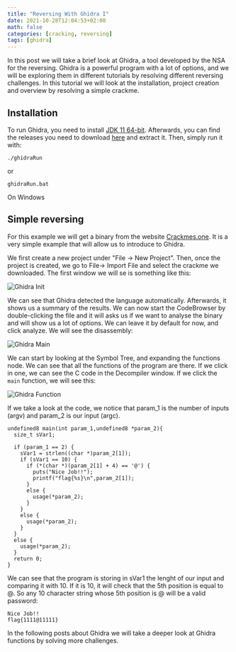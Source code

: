 ```yaml
---
title: "Reversing With Ghidra I"
date: 2021-10-28T12:04:53+02:00
math: false
categories: [cracking, reversing]
tags: [ghidra]
---
```




In this post we will take a brief look at Ghidra, a tool developed by the NSA for the reversing. Ghidra is a powerful program with a lot of options, and we will be exploring them in different tutorials by resolving different reversing challenges. In this tutorial we will look at the installation, project creation and overview by resolving a simple crackme.

## Installation

To run Ghidra, you need to install [JDK 11 64-bit](https://adoptium.net/releases.html?variant=openjdk11&jvmVariant=hotspot).
Afterwards, you can find the releases you need to download [here](https://github.com/NationalSecurityAgency/ghidra/releases) and extract it. Then, simply run it 
with:

` ./ghidraRun `

or 

`ghidraRun.bat`

On Windows

## Simple reversing

For this example we will get a binary from the website [Crackmes.one](https://crackmes.one/crackme/5b8a37a433c5d45fc286ad83). It is a very simple example that will allow us to introduce to Ghidra.

We first create a new project under "File -> New Project". Then, once the project is created, we go to File-> Import File and select the crackme we downloaded. The first window we will se is something like this:

![Ghidra Init](/images/menu_init_ghidra.PNG)

We can see that Ghidra detected the language automatically. Afterwards, it shows us a summary of the results. We can now start the CodeBrowser by double-clicking the file and it will asks us if we want to analyse the binary and will show us a lot of options. We can leave it by default for now, and click analyze. We will see the disassembly:

![Ghidra Main](/images/ghidra_main.PNG)

We can start by looking at the Symbol Tree, and expanding the functions node. We can see that all the functions of the program are there. If we click in one, we can see the C code in the Decompiler window. If we click the `main` function, we will see this:

 ![Ghidra Function](/images/main_function_ghidra.PNG)


If we take a look at the code, we notice that param_1 is the number of inputs (argv) and param_2 is our input (argc). 

```
undefined8 main(int param_1,undefined8 *param_2){
  size_t sVar1;
  
  if (param_1 == 2) {
    sVar1 = strlen((char *)param_2[1]);
    if (sVar1 == 10) {
      if (*(char *)(param_2[1] + 4) == '@') {
        puts("Nice Job!!");
        printf("flag{%s}\n",param_2[1]);
      }
      else {
        usage(*param_2);
      }
    }
    else {
      usage(*param_2);
    }
  }
  else {
    usage(*param_2);
  }
  return 0;
}
```

We can see that the program is storing in sVar1 the lenght of our input and comparing it with 10. If it is 10, it will check that the 5th position is equal to @. So any 10 character string whose 5th position is @ will be a valid password:

```
Nice Job!!
flag{1111@11111}
```

In the following posts about Ghidra we will take a deeper look at Ghidra functions by solving more challenges. 